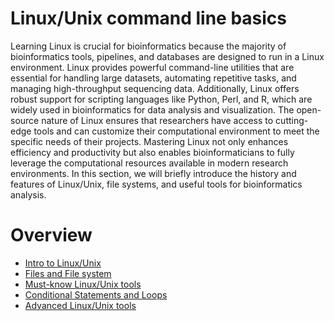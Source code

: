 # Linux/Unix command line basics
Learning Linux is crucial for bioinformatics because the majority of bioinformatics tools, pipelines, and databases are designed to run in a Linux environment. Linux provides powerful command-line utilities that are essential for handling large datasets, automating repetitive tasks, and managing high-throughput sequencing data. Additionally, Linux offers robust support for scripting languages like Python, Perl, and R, which are widely used in bioinformatics for data analysis and visualization. The open-source nature of Linux ensures that researchers have access to cutting-edge tools and can customize their computational environment to meet the specific needs of their projects. Mastering Linux not only enhances efficiency and productivity but also enables bioinformaticians to fully leverage the computational resources available in modern research environments.
In this section, we will briefly introduce the history and features of Linux/Unix, file systems, and useful tools for bioinformatics analysis. 

# Overview
- [Intro to Linux/Unix](01_what_is_linux.md)
- [Files and File system](02_files.md)
- [Must-know Linux/Unix tools](03_basictools.md)
- [Conditional Statements and Loops](04_loops.md)
- [Advanced Linux/Unix tools](05_advanced_tools.md)
